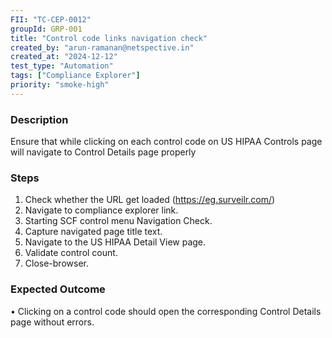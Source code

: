 ```yaml
---
FII: "TC-CEP-0012"
groupId: GRP-001
title: "Control code links navigation check"
created_by: "arun-ramanan@netspective.in"
created_at: "2024-12-12"
test_type: "Automation"
tags: ["Compliance Explorer"]
priority: "smoke-high"
---
```


### Description
Ensure that while clicking on each control code on US HIPAA Controls page will navigate to Control Details page properly

### Steps
1. Check whether the URL get loaded (https://eg.surveilr.com/)
2. Navigate to compliance explorer link.
3. Starting SCF control menu Navigation Check.
4. Capture navigated page title text.
5. Navigate to the US HIPAA Detail View page.
6. Validate control count.
7. Close-browser.


### Expected Outcome
•  Clicking on a control code should open the corresponding Control Details page without errors.
